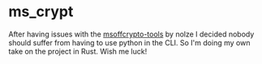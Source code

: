 # ms_crypt
After having issues with the [msoffcrypto-tools]([url](https://github.com/nolze/msoffcrypto-tool?tab=readme-ov-file)) by nolze I decided nobody should suffer from having to use python in the CLI. So I'm doing my own take on the project in Rust. Wish me luck!
